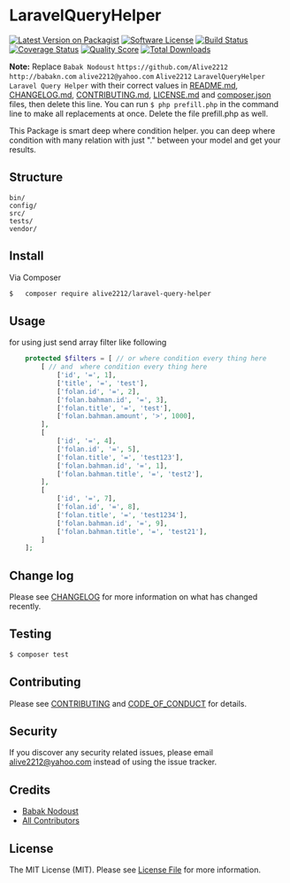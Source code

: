 # LaravelQueryHelper

[![Latest Version on Packagist][ico-version]][link-packagist]
[![Software License][ico-license]](LICENSE.md)
[![Build Status][ico-travis]][link-travis]
[![Coverage Status][ico-scrutinizer]][link-scrutinizer]
[![Quality Score][ico-code-quality]][link-code-quality]
[![Total Downloads][ico-downloads]][link-downloads]

**Note:** Replace ```Babak Nodoust``` ```https://github.com/Alive2212``` ```http://babakn.com``` ```alive2212@yahoo.com``` ```Alive2212``` ```LaravelQueryHelper``` ```Laravel Query Helper``` with their correct values in [README.md](README.md), [CHANGELOG.md](CHANGELOG.md), [CONTRIBUTING.md](CONTRIBUTING.md), [LICENSE.md](LICENSE.md) and [composer.json](composer.json) files, then delete this line. You can run `$ php prefill.php` in the command line to make all replacements at once. Delete the file prefill.php as well.

This Package is smart deep where condition helper. 
you can deep where condition with many relation with just "." between your model and get your results.

## Structure


```
bin/        
config/
src/
tests/
vendor/
```


## Install

Via Composer

``` bash
$   composer require alive2212/laravel-query-helper
```

## Usage

for using just send array filter like following
``` php
    protected $filters = [ // or where condition every thing here
        [ // and  where condition every thing here
            ['id', '=', 1],
            ['title', '=', 'test'],
            ['folan.id', '=', 2],
            ['folan.bahman.id', '=', 3],
            ['folan.title', '=', 'test'],
            ['folan.bahman.amount', '>', 1000],
        ],
        [
            ['id', '=', 4],
            ['folan.id', '=', 5],
            ['folan.title', '=', 'test123'],
            ['folan.bahman.id', '=', 1],
            ['folan.bahman.title', '=', 'test2'],
        ],
        [
            ['id', '=', 7],
            ['folan.id', '=', 8],
            ['folan.title', '=', 'test1234'],
            ['folan.bahman.id', '=', 9],
            ['folan.bahman.title', '=', 'test21'],
        ]
    ];
```

## Change log

Please see [CHANGELOG](CHANGELOG.md) for more information on what has changed recently.

## Testing

``` bash
$ composer test
```

## Contributing

Please see [CONTRIBUTING](CONTRIBUTING.md) and [CODE_OF_CONDUCT](CODE_OF_CONDUCT.md) for details.

## Security

If you discover any security related issues, please email alive2212@yahoo.com instead of using the issue tracker.

## Credits

- [Babak Nodoust][link-author]
- [All Contributors][link-contributors]

## License

The MIT License (MIT). Please see [License File](LICENSE.md) for more information.

[ico-version]: https://img.shields.io/packagist/v/Alive2212/LaravelQueryHelper.svg?style=flat-square
[ico-license]: https://img.shields.io/badge/license-MIT-brightgreen.svg?style=flat-square
[ico-travis]: https://img.shields.io/travis/Alive2212/LaravelQueryHelper/master.svg?style=flat-square
[ico-scrutinizer]: https://img.shields.io/scrutinizer/coverage/g/Alive2212/LaravelQueryHelper.svg?style=flat-square
[ico-code-quality]: https://img.shields.io/scrutinizer/g/Alive2212/LaravelQueryHelper.svg?style=flat-square
[ico-downloads]: https://img.shields.io/packagist/dt/Alive2212/LaravelQueryHelper.svg?style=flat-square

[link-packagist]: https://packagist.org/packages/Alive2212/LaravelQueryHelper
[link-travis]: https://travis-ci.org/Alive2212/LaravelQueryHelper
[link-scrutinizer]: https://scrutinizer-ci.com/g/Alive2212/LaravelQueryHelper/code-structure
[link-code-quality]: https://scrutinizer-ci.com/g/Alive2212/LaravelQueryHelper
[link-downloads]: https://packagist.org/packages/Alive2212/LaravelQueryHelper
[link-author]: https://github.com/https://github.com/Alive2212
[link-contributors]: ../../contributors
